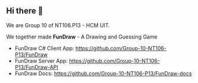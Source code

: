 ## Hi there 👋

We are Group 10 of NT106.P13 - HCM UIT.

We together made **FunDraw** - A Drawing and Guessing Game
* FunDraw C# Client App: https://github.com/Group-10-NT106-P13/FunDraw
* FunDraw Server App: https://github.com/Group-10-NT106-P13/FunDraw-API
* FunDraw Docs: https://github.com/Group-10-NT106-P13/FunDraw-docs
<!--

**Here are some ideas to get you started:**

🙋‍♀️ A short introduction - what is your organization all about?
🌈 Contribution guidelines - how can the community get involved?
👩‍💻 Useful resources - where can the community find your docs? Is there anything else the community should know?
🍿 Fun facts - what does your team eat for breakfast?
🧙 Remember, you can do mighty things with the power of [Markdown](https://docs.github.com/github/writing-on-github/getting-started-with-writing-and-formatting-on-github/basic-writing-and-formatting-syntax)
-->
